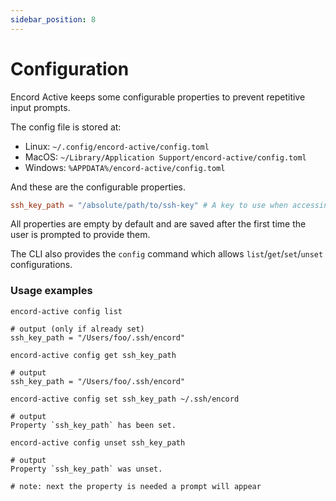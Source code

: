 ```yaml
---
sidebar_position: 8
---
```


# Configuration

Encord Active keeps some configurable properties to prevent repetitive input prompts.

The config file is stored at:

- Linux: `~/.config/encord-active/config.toml`
- MacOS: `~/Library/Application Support/encord-active/config.toml`
- Windows: `%APPDATA%/encord-active/config.toml`

And these are the configurable properties.

```toml
ssh_key_path = "/absolute/path/to/ssh-key" # A key to use when accessing Encord projects
```

All properties are empty by default and are saved after the first time the user is prompted to provide them.

The CLI also provides the `config` command which allows `list`/`get`/`set`/`unset` configurations.

### Usage examples

```shell
encord-active config list

# output (only if already set)
ssh_key_path = "/Users/foo/.ssh/encord"
```

```shell
encord-active config get ssh_key_path

# output
ssh_key_path = "/Users/foo/.ssh/encord"
```

```shell
encord-active config set ssh_key_path ~/.ssh/encord

# output
Property `ssh_key_path` has been set.
```

```shell
encord-active config unset ssh_key_path

# output
Property `ssh_key_path` was unset.

# note: next the property is needed a prompt will appear
```
